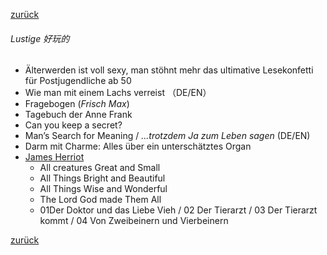 [zurück](生活/书籍/bueche)

###### Lustige 好玩的 

- Älterwerden ist voll sexy, man stöhnt mehr das ultimative Lesekonfetti für Postjugendliche ab 50
- Wie man mit einem Lachs verreist （DE/EN）
- Fragebogen (*Frisch Max*)
- Tagebuch der Anne Frank 
- Can you keep a secret?
- Man’s Search for Meaning / *...trotzdem Ja zum Leben sagen*  (DE/EN)
- Darm mit Charme: Alles über ein unterschätztes Organ
- [James Herriot](https://www.amazon.de/Three-James-Herriot-Classics-Creatures-ebook/dp/B0060QM0CY/ref=sr_1_3?__mk_de_DE=%C3%85M%C3%85%C5%BD%C3%95%C3%91&dchild=1&keywords=all+creatures+great+and+small&qid=1600147904&sr=8-3)
  - All creatures Great and Small
  - All Things Bright and Beautiful 
  - All Things Wise and Wonderful 
  - The Lord God made Them All 
  - 01Der Doktor und das Liebe Vieh / 02 Der Tierarzt / 03 Der Tierarzt kommt / 04 Von Zweibeinern und Vierbeinern



[zurück](生活/书籍/bueche)